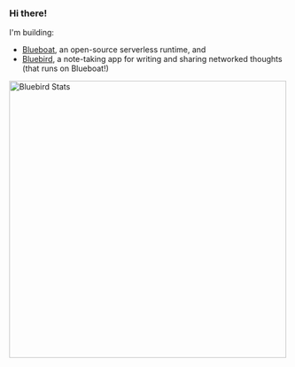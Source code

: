 ### Hi there!

I'm building:

- [Blueboat](https://github.com/losfair/blueboat), an open-source serverless runtime, and
- [Bluebird](https://thebluebird.app), a note-taking app for writing and sharing networked thoughts (that runs on Blueboat!)

[<img src="https://thebluebird.app/api/v1/activity_map/zhy.png" alt="Bluebird Stats" width="500px">](https://thebluebird.app/people/zhy)
